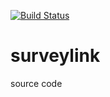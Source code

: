 [![Build Status](https://www.travis-ci.com/mohanrvce/surveylink.svg?branch=main)](https://www.travis-ci.com/mohanrvce/surveylink)

# surveylink
source code

